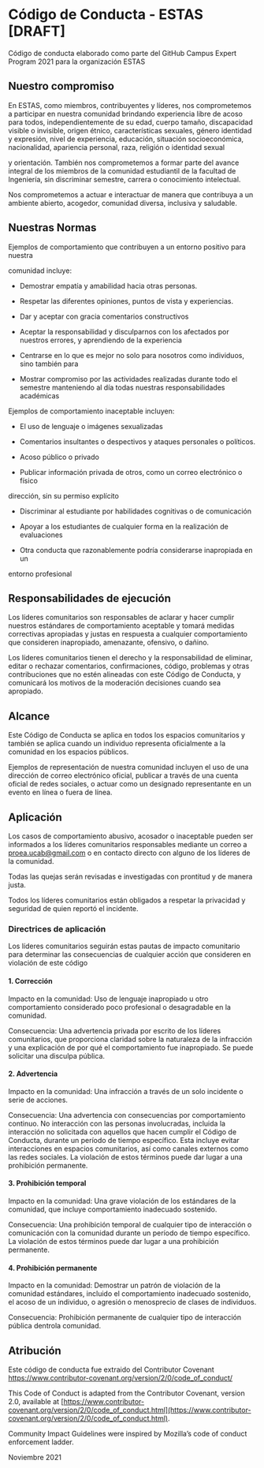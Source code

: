 # Código de Conducta - ESTAS [DRAFT]

Código de conducta elaborado como parte del GitHub Campus Expert Program 2021 para la organización ESTAS

## Nuestro compromiso

En ESTAS, como miembros, contribuyentes y líderes, nos comprometemos a participar en nuestra comunidad brindando experiencia libre de acoso para todos, independientemente de su edad, cuerpo tamaño, discapacidad visible o invisible, origen étnico, características sexuales, género identidad y expresión, nivel de experiencia, educación, situación socioeconómica, nacionalidad, apariencia personal, raza, religión o identidad sexual

y orientación. También nos comprometemos a formar parte del avance integral de los miembros de la comunidad estudiantil de la facultad de Ingeniería, sin discriminar semestre, carrera o conocimiento intelectual.

Nos comprometemos a actuar e interactuar de manera que contribuya a un ambiente abierto, acogedor, comunidad diversa, inclusiva y saludable.


## Nuestras Normas

Ejemplos de comportamiento que contribuyen a un entorno positivo para nuestra

comunidad incluye:

* Demostrar empatía y amabilidad hacia otras personas.

* Respetar las diferentes opiniones, puntos de vista y experiencias.

* Dar y aceptar con gracia comentarios constructivos

* Aceptar la responsabilidad y disculparnos con los afectados por nuestros errores, y aprendiendo de la experiencia

* Centrarse en lo que es mejor no solo para nosotros como individuos, sino también para

* Mostrar compromiso por las actividades realizadas durante todo el semestre manteniendo al día todas nuestras responsabilidades académicas

Ejemplos de comportamiento inaceptable incluyen:

* El uso de lenguaje o imágenes sexualizadas

* Comentarios insultantes o despectivos y ataques personales o políticos.

* Acoso público o privado

* Publicar información privada de otros, como un correo electrónico o físico

dirección, sin su permiso explícito

* Discriminar al estudiante por habilidades cognitivas o de comunicación

* Apoyar a los estudiantes de cualquier forma en la realización de evaluaciones

* Otra conducta que razonablemente podría considerarse inapropiada en un

entorno profesional

## Responsabilidades de ejecución

Los líderes comunitarios son responsables de aclarar y hacer cumplir nuestros estándares de comportamiento aceptable y tomará medidas correctivas apropiadas y justas en respuesta a cualquier comportamiento que consideren inapropiado, amenazante, ofensivo, o dañino.

Los líderes comunitarios tienen el derecho y la responsabilidad de eliminar, editar o rechazar comentarios, confirmaciones, código, problemas y otras contribuciones que no estén alineadas con este Código de Conducta, y comunicará los motivos de la moderación decisiones cuando sea apropiado.

## Alcance


Este Código de Conducta se aplica en todos los espacios comunitarios y también se aplica cuando un individuo representa oficialmente a la comunidad en los espacios públicos.

Ejemplos de representación de nuestra comunidad incluyen el uso de una dirección de correo electrónico oficial, publicar a través de una cuenta oficial de redes sociales, o actuar como un designado representante en un evento en línea o fuera de línea.

## Aplicación

Los casos de comportamiento abusivo, acosador o inaceptable pueden ser informados a los líderes comunitarios responsables mediante un correo a proea.ucab@gmail.com  o en contacto directo con alguno de los líderes de la comunidad.

Todas las quejas serán revisadas e investigadas con prontitud y de manera justa.

Todos los líderes comunitarios están obligados a respetar la privacidad y seguridad de quien reportó el incidente.

### Directrices de aplicación

Los líderes comunitarios seguirán estas pautas de impacto comunitario para determinar las consecuencias de cualquier acción que consideren en violación de este código
#### 1. Corrección
Impacto en la comunidad:
Uso de lenguaje inapropiado u otro comportamiento considerado poco profesional o desagradable en la comunidad.

Consecuencia:
Una advertencia privada por escrito de los líderes comunitarios, que proporciona claridad sobre la naturaleza de la infracción y una explicación de por qué el comportamiento fue inapropiado. Se puede solicitar una disculpa pública.

#### 2. Advertencia
Impacto en la comunidad:
Una infracción a través de un solo incidente o serie de acciones.

Consecuencia:
Una advertencia con consecuencias por comportamiento continuo. No interacción con las personas involucradas, incluida la interacción no solicitada con aquellos que hacen cumplir el Código de Conducta, durante un período de tiempo específico. Esta incluye evitar interacciones en espacios comunitarios, así como canales externos como las redes sociales. La violación de estos términos puede dar lugar a una prohibición permanente.

#### 3. Prohibición temporal
Impacto en la comunidad:
Una grave violación de los estándares de la comunidad, que incluye comportamiento inadecuado sostenido.

Consecuencia:
Una prohibición temporal de cualquier tipo de interacción o comunicación con la comunidad durante un período de tiempo específico. La violación de estos términos puede dar lugar a una prohibición permanente.

#### 4. Prohibición permanente
Impacto en la comunidad:
Demostrar un patrón de violación de la comunidad estándares, incluido el comportamiento inadecuado sostenido, el acoso de un individuo, o agresión o menosprecio de clases de individuos.

Consecuencia:
Prohibición permanente de cualquier tipo de interacción pública dentrola comunidad.

## Atribución

Este código de conducta fue extraido del Contributor Covenant https://www.contributor-covenant.org/version/2/0/code_of_conduct/

This Code of Conduct is adapted from the Contributor Covenant, version 2.0, available at [https://www.contributor-covenant.org/version/2/0/code_of_conduct.html](https://www.contributor-covenant.org/version/2/0/code_of_conduct.html).



Community Impact Guidelines were inspired by Mozilla’s code of conduct enforcement ladder.


Noviembre 2021
